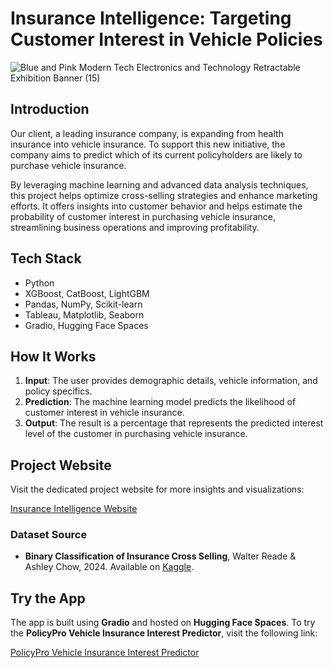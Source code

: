# Insurance Intelligence: Targeting Customer Interest in Vehicle Policies
![Blue and Pink Modern Tech Electronics and Technology Retractable Exhibition Banner (15)](https://github.com/user-attachments/assets/327da0ff-f5df-46ed-b9a8-81d97c0d985f)

## Introduction

Our client, a leading insurance company, is expanding from health insurance into vehicle insurance. To support this new initiative, the company aims to predict which of its current policyholders are likely to purchase vehicle insurance.

By leveraging machine learning and advanced data analysis techniques, this project helps optimize cross-selling strategies and enhance marketing efforts. It offers insights into customer behavior and helps estimate the probability of customer interest in purchasing vehicle insurance, streamlining business operations and improving profitability.

## Tech Stack

- Python
- XGBoost, CatBoost, LightGBM
- Pandas, NumPy, Scikit-learn
- Tableau, Matplotlib, Seaborn
- Gradio, Hugging Face Spaces

## How It Works

1. **Input**: The user provides demographic details, vehicle information, and policy specifics.
2. **Prediction**: The machine learning model predicts the likelihood of customer interest in vehicle insurance.
3. **Output**: The result is a percentage that represents the predicted interest level of the customer in purchasing vehicle insurance.

## Project Website

Visit the dedicated project website for more insights and visualizations:

[Insurance Intelligence Website](https://insurance-intelligence.my.canva.site/)

### Dataset Source

- **Binary Classification of Insurance Cross Selling**, Walter Reade & Ashley Chow, 2024. Available on [Kaggle](https://www.kaggle.com/datasets).

## Try the App

The app is built using **Gradio** and hosted on **Hugging Face Spaces**. To try the **PolicyPro Vehicle Insurance Interest Predictor**, visit the following link:

[PolicyPro Vehicle Insurance Interest Predictor](https://huggingface.co/spaces/anshul257/PolicyPro_Vehicle_Insurance_Interest_Predictor/blob/main/app.py)
